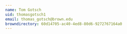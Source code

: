```yaml
---
name: Tom Gotsch
uid: thomasgotsch1
email: thomas_gotsch@brown.edu
browndirectory: 60d14705-ac40-4ed8-80d6-9272767164a0
---
```

